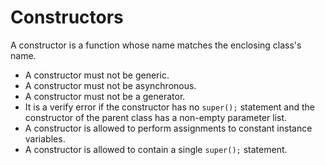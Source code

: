 # Constructors

A constructor is a function whose name matches the enclosing class's name.

* A constructor must not be generic.
* A constructor must not be asynchronous.
* A constructor must not be a generator.
* It is a verify error if the constructor has no `super();` statement and the constructor of the parent class has a non-empty parameter list.
* A constructor is allowed to perform assignments to constant instance variables.
* A constructor is allowed to contain a single `super();` statement.